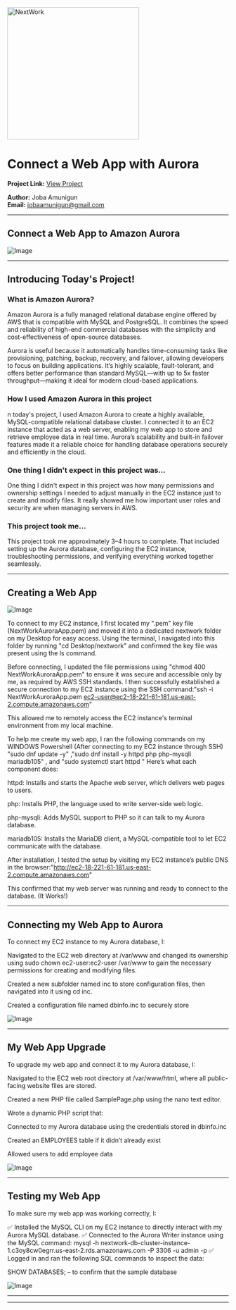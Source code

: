 <img src="https://cdn.prod.website-files.com/677c400686e724409a5a7409/6790ad949cf622dc8dcd9fe4_nextwork-logo-leather.svg" alt="NextWork" width="300" />

# Connect a Web App with Aurora

**Project Link:** [View Project](http://learn.nextwork.org/projects/aws-databases-webapp)

**Author:** Joba Amunigun  
**Email:** jobaamunigun@gmail.com

---

## Connect a Web App to Amazon Aurora

![Image](http://learn.nextwork.org/eager_lavender_swift_alligator/uploads/aws-databases-webapp_1709b26b)

---

## Introducing Today's Project!

### What is Amazon Aurora?

Amazon Aurora is a fully managed relational database engine offered by AWS that is compatible with MySQL and PostgreSQL. It combines the speed and reliability of high-end commercial databases with the simplicity and cost-effectiveness of open-source databases.

Aurora is useful because it automatically handles time-consuming tasks like provisioning, patching, backup, recovery, and failover, allowing developers to focus on building applications. It’s highly scalable, fault-tolerant, and offers better performance than standard MySQL—with up to 5x faster throughput—making it ideal for modern cloud-based applications.

### How I used Amazon Aurora in this project

n today's project, I used Amazon Aurora to create a highly available, MySQL-compatible relational database cluster. I connected it to an EC2 instance that acted as a web server, enabling my web app to store and retrieve employee data in real time. Aurora’s scalability and built-in failover features made it a reliable choice for handling database operations securely and efficiently in the cloud. 

### One thing I didn't expect in this project was...

One thing I didn't expect in this project was how many permissions and ownership settings I needed to adjust manually in the EC2 instance just to create and modify files. It really showed me how important user roles and security are when managing servers in AWS.




### This project took me...

 This project took me approximately 3–4 hours to complete. That included setting up the Aurora database, configuring the EC2 instance, troubleshooting permissions, and verifying everything worked together seamlessly.

---

## Creating a Web App

![Image](http://learn.nextwork.org/eager_lavender_swift_alligator/uploads/aws-databases-webapp_b7999168)

To connect to my EC2 instance, I first located my ".pem" key file (NextWorkAuroraApp.pem) and moved it into a dedicated nextwork folder on my Desktop for easy access. Using the terminal, I navigated into this folder by running "cd Desktop/nextwork" and confirmed the key file was present using the ls command.

Before connecting, I updated the file permissions using "chmod 400 NextWorkAuroraApp.pem" to ensure it was secure and accessible only by me, as required by AWS SSH standards. I then successfully established a secure connection to my EC2 instance using the SSH command:"ssh -i NextWorkAuroraApp.pem ec2-user@ec2-18-221-61-181.us-east-2.compute.amazonaws.com"

This allowed me to remotely access the EC2 instance's terminal environment from my local machine.

 

To help me create my web app, I ran the following commands on my WINDOWS Powershell (After connecting to my EC2 instance through SSH)
"sudo dnf update -y" ,"sudo dnf install -y httpd php php-mysqli mariadb105" , and "sudo systemctl start httpd
"
Here’s what each component does:

httpd: Installs and starts the Apache web server, which delivers web pages to users.

php: Installs PHP, the language used to write server-side web logic.

php-mysqli: Adds MySQL support to PHP so it can talk to my Aurora database.

mariadb105: Installs the MariaDB client, a MySQL-compatible tool to let EC2 communicate with the database.

After installation, I tested the setup by visiting my EC2 instance’s public DNS in the browser:"http://ec2-18-221-61-181.us-east-2.compute.amazonaws.com"

This confirmed that my web server was running and ready to connect to the database. (It Works!)





---

## Connecting my Web App to Aurora

To connect my EC2 instance to my Aurora database, I:

Navigated to the EC2 web directory at /var/www and changed its ownership using sudo chown ec2-user:ec2-user /var/www to gain the necessary permissions for creating and modifying files.

Created a new subfolder named inc to store configuration files, then navigated into it using cd inc.

Created a configuration file named dbinfo.inc to securely store

![Image](http://learn.nextwork.org/eager_lavender_swift_alligator/uploads/aws-databases-webapp_1709b25b)

---

## My Web App Upgrade

To upgrade my web app and connect it to my Aurora database, I:

Navigated to the EC2 web root directory at /var/www/html, where all public-facing website files are stored.

Created a new PHP file called SamplePage.php using the nano text editor.

Wrote a dynamic PHP script that:

Connected to my Aurora database using the credentials stored in dbinfo.inc

Created an EMPLOYEES table if it didn’t already exist

Allowed users to add employee data

![Image](http://learn.nextwork.org/eager_lavender_swift_alligator/uploads/aws-databases-webapp_2709b25b)

---

## Testing my Web App

 To make sure my web app was working correctly, I:

✅ Installed the MySQL CLI on my EC2 instance to directly interact with my Aurora MySQL database.
✅ Connected to the Aurora Writer instance using the MySQL command:
mysql -h nextwork-db-cluster-instance-1.c3oy8cw0egrr.us-east-2.rds.amazonaws.com -P 3306 -u admin -p
✅ Logged in and ran the following SQL commands to inspect the data:

SHOW DATABASES; – to confirm that the sample database

![Image](http://learn.nextwork.org/eager_lavender_swift_alligator/uploads/aws-databases-webapp_1409z22b)

---

---

